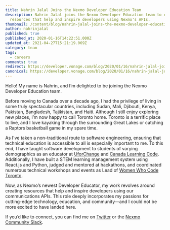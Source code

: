 ```yaml
---
title: Nahrin Jalal Joins the Nexmo Developer Education Team
description: Nahrin Jalal joins the Nexmo Developer Education team to create
  resources that help and inspire developers using Nexmo's APIs.
thumbnail: /content/blog/nahrin-jalal-joins-the-nexmo-developer-education-team-dr/toronto-1.jpg
author: nahrinjalal
published: true
published_at: 2020-01-16T14:22:51.000Z
updated_at: 2021-04-27T15:21:19.069Z
category: team
tags:
  - careers
comments: true
redirect: https://developer.vonage.com/blog/2020/01/16/nahrin-jalal-joins-the-nexmo-developer-education-team-dr
canonical: https://developer.vonage.com/blog/2020/01/16/nahrin-jalal-joins-the-nexmo-developer-education-team-dr
---
```

Hello! My name is Nahrin, and I’m delighted to be joining the Nexmo Developer Education team. 

Before moving to Canada over a decade ago, I had the privilege of living in some truly spectacular countries, including Sudan, Mali, Djibouti, Kenya, Pakistan, Bangladesh, Tajikistan, and Haiti. Although I still enjoy exploring new places, I’m now happy to call Toronto home. Toronto is a terrific place to live, and I love kayaking through the surrounding Great Lakes or catching a Raptors basketball game in my spare time. 
 
As I've taken a non-traditional route to software engineering, ensuring that technical education is accessible to all is especially important to me. To this end, I have taught software development to students of varying demographics as an educator at <a href="http://uforchange.org/creative-intensive/graphic-design-and-web-development/" rel="noopener noreferrer" target="_blank">UforChange</a> and <a href="https://www.canadalearningcode.ca/" rel="noopener noreferrer" target="_blank">Canada Learning Code</a>. Additionally, I have built a STEM learning management system using React.js and Python, judged and mentored at hackathons, and coordinated numerous technical workshops and events as Lead of <a href="https://www.meetup.com/Women-Who-Code-Toronto/" rel="noopener noreferrer" target="_blank">Women Who Code Toronto</a>.

Now, as Nexmo’s newest Developer Educator, my work revolves around creating resources that help and inspire developers using our communications APIs. This role deeply incorporates my passions for cutting-edge technology, education, and community—and I could not be more excited to have landed here.
 
If you’d like to connect, you can find me on <a href="https://twitter.com/nahrinjalal?lang=en" rel="noopener noreferrer" target="_blank">Twitter</a> or the <a href="https://developer.nexmo.com/community/slack" rel="noopener noreferrer" target="_blank">Nexmo Community Slack</a>. 